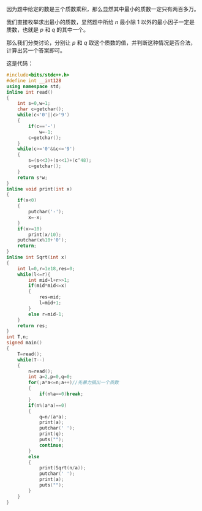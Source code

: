 因为题中给定的数是三个质数乘积，那么显然其中最小的质数一定只有两百多万。

我们直接枚举求出最小的质数，显然题中所给 $n$ 最小除 $1$ 以外的最小因子一定是质数，也就是 $p$ 和 $q$ 的其中一个。

那么我们分类讨论，分别让 $p$ 和 $q$ 取这个质数的值，并判断这种情况是否合法，计算出另一个答案即可。

这是代码：

```cpp
#include<bits/stdc++.h>
#define int __int128
using namespace std;
inline int read()
{
	int s=0,w=1;
	char c=getchar();
	while(c<'0'||c>'9')
	{
		if(c=='-')
			w=-1;
		c=getchar();
	}
	while(c>='0'&&c<='9')
	{
		s=(s<<3)+(s<<1)+(c^48);
		c=getchar();
	}
	return s*w;
}
inline void print(int x)
{
	if(x<0)
	{
		putchar('-');
		x=-x;
	}
	if(x>=10)
		print(x/10);
	putchar(x%10+'0');
	return;
}
inline int Sqrt(int x)
{
	int l=0,r=1e18,res=0;
	while(l<=r){
		int mid=l+r>>1;
		if(mid*mid<=x)
		{
			res=mid;
			l=mid+1;
		}
		else r=mid-1;
	}
	return res;
}
int T,n;
signed main()
{
	T=read();
	while(T--)
	{
		n=read();
		int a=2,p=0,q=0;
		for(;a*a<=n;a++)//先暴力搞出一个质数 
		{
			if(n%a==0)break;
		}
		if(n%(a*a)==0)
		{
			q=n/(a*a);
			print(a);
			putchar(' ');
			print(q);
			puts("");
			continue;
		}
		else
		{
			print(Sqrt(n/a));
			putchar(' ');
			print(a);
			puts("");
		}
	}
}
```